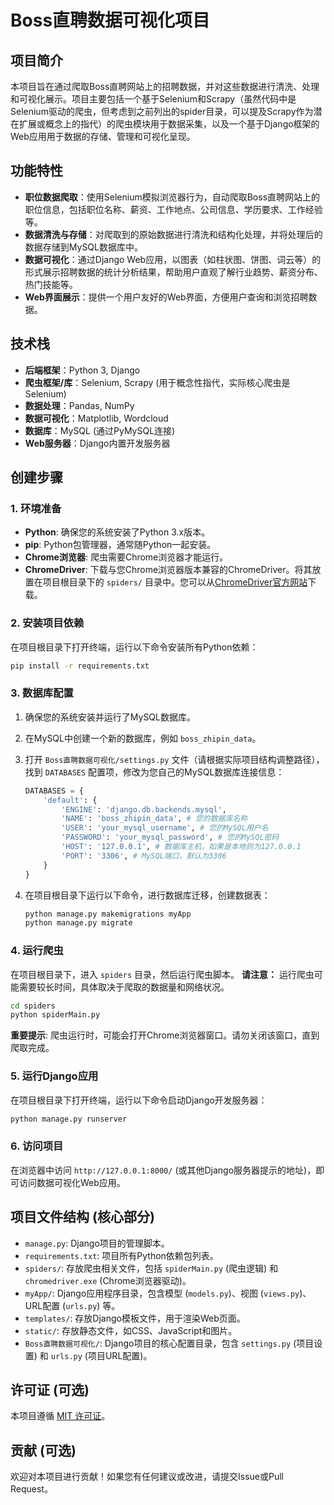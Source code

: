 # Boss直聘数据可视化项目

## 项目简介

本项目旨在通过爬取Boss直聘网站上的招聘数据，并对这些数据进行清洗、处理和可视化展示。项目主要包括一个基于Selenium和Scrapy（虽然代码中是Selenium驱动的爬虫，但考虑到之前列出的spider目录，可以提及Scrapy作为潜在扩展或概念上的指代）的爬虫模块用于数据采集，以及一个基于Django框架的Web应用用于数据的存储、管理和可视化呈现。

## 功能特性

*   **职位数据爬取**：使用Selenium模拟浏览器行为，自动爬取Boss直聘网站上的职位信息，包括职位名称、薪资、工作地点、公司信息、学历要求、工作经验等。
*   **数据清洗与存储**：对爬取到的原始数据进行清洗和结构化处理，并将处理后的数据存储到MySQL数据库中。
*   **数据可视化**：通过Django Web应用，以图表（如柱状图、饼图、词云等）的形式展示招聘数据的统计分析结果，帮助用户直观了解行业趋势、薪资分布、热门技能等。
*   **Web界面展示**：提供一个用户友好的Web界面，方便用户查询和浏览招聘数据。

## 技术栈

*   **后端框架**：Python 3, Django
*   **爬虫框架/库**：Selenium, Scrapy (用于概念性指代，实际核心爬虫是Selenium)
*   **数据处理**：Pandas, NumPy
*   **数据可视化**：Matplotlib, Wordcloud
*   **数据库**：MySQL (通过PyMySQL连接)
*   **Web服务器**：Django内置开发服务器

## 创建步骤

### 1. 环境准备

*   **Python**: 确保您的系统安装了Python 3.x版本。
*   **pip**: Python包管理器，通常随Python一起安装。
*   **Chrome浏览器**: 爬虫需要Chrome浏览器才能运行。
*   **ChromeDriver**: 下载与您Chrome浏览器版本兼容的ChromeDriver。将其放置在项目根目录下的 `spiders/` 目录中。您可以从[ChromeDriver官方网站](https://chromedriver.chromium.org/downloads)下载。

### 2. 安装项目依赖

在项目根目录下打开终端，运行以下命令安装所有Python依赖：

```bash
pip install -r requirements.txt
```

### 3. 数据库配置

1.  确保您的系统安装并运行了MySQL数据库。
2.  在MySQL中创建一个新的数据库，例如 `boss_zhipin_data`。
3.  打开 `Boss直聘数据可视化/settings.py` 文件（请根据实际项目结构调整路径），找到 `DATABASES` 配置项，修改为您自己的MySQL数据库连接信息：

    ```python
    DATABASES = {
        'default': {
            'ENGINE': 'django.db.backends.mysql',
            'NAME': 'boss_zhipin_data', # 您的数据库名称
            'USER': 'your_mysql_username', # 您的MySQL用户名
            'PASSWORD': 'your_mysql_password', # 您的MySQL密码
            'HOST': '127.0.0.1', # 数据库主机，如果是本地则为127.0.0.1
            'PORT': '3306', # MySQL端口，默认为3306
        }
    }
    ```

4.  在项目根目录下运行以下命令，进行数据库迁移，创建数据表：

    ```bash
    python manage.py makemigrations myApp
    python manage.py migrate
    ```

### 4. 运行爬虫

在项目根目录下，进入 `spiders` 目录，然后运行爬虫脚本。
**请注意：** 运行爬虫可能需要较长时间，具体取决于爬取的数据量和网络状况。

```bash
cd spiders
python spiderMain.py
```
**重要提示**: 爬虫运行时，可能会打开Chrome浏览器窗口。请勿关闭该窗口，直到爬取完成。

### 5. 运行Django应用

在项目根目录下打开终端，运行以下命令启动Django开发服务器：

```bash
python manage.py runserver
```

### 6. 访问项目

在浏览器中访问 `http://127.0.0.1:8000/` (或其他Django服务器提示的地址)，即可访问数据可视化Web应用。

## 项目文件结构 (核心部分)

*   `manage.py`: Django项目的管理脚本。
*   `requirements.txt`: 项目所有Python依赖包列表。
*   `spiders/`: 存放爬虫相关文件，包括 `spiderMain.py` (爬虫逻辑) 和 `chromedriver.exe` (Chrome浏览器驱动)。
*   `myApp/`: Django应用程序目录，包含模型 (`models.py`)、视图 (`views.py`)、URL配置 (`urls.py`) 等。
*   `templates/`: 存放Django模板文件，用于渲染Web页面。
*   `static/`: 存放静态文件，如CSS、JavaScript和图片。
*   `Boss直聘数据可视化/`: Django项目的核心配置目录，包含 `settings.py` (项目设置) 和 `urls.py` (项目URL配置)。

## 许可证 (可选)

本项目遵循 [MIT 许可证](LICENSE)。

## 贡献 (可选)

欢迎对本项目进行贡献！如果您有任何建议或改进，请提交Issue或Pull Request。 